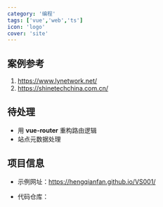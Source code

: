 ```yaml
---
category: '编程'
tags: ['vue','web','ts']
icon: 'logo'
cover: 'site'
---
```



## 案例参考

1. https://www.lynetwork.net/
2. https://shinetechchina.com.cn/

## 待处理

- 用 **vue-router** 重构路由逻辑
- 站点元数据处理


## 项目信息

- 示例网址：https://hengqianfan.github.io/VS001/

- 代码仓库：